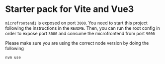 # Starter pack for Vite and Vue3

`microfrontend1` is exposed on port `3000`. You need to start this project following the instructions in the `README`. Then, you can run the root config in order to expose port `3000` and consume the microfrontend from port `9000`

Please make sure you are using the correct node version by doing the following

```sh
nvm use
```
